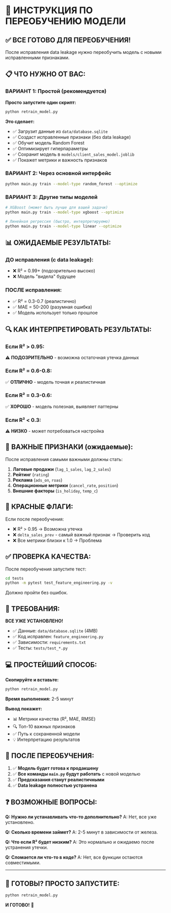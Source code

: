 # 🚀 ИНСТРУКЦИЯ ПО ПЕРЕОБУЧЕНИЮ МОДЕЛИ

## ✅ ВСЕ ГОТОВО ДЛЯ ПЕРЕОБУЧЕНИЯ!

После исправления data leakage нужно переобучить модель с новыми исправленными признаками.

## 📋 ЧТО НУЖНО ОТ ВАС:

### **ВАРИАНТ 1: Простой (рекомендуется)**

**Просто запустите один скрипт:**

```bash
python retrain_model.py
```

**Это сделает:**
- ✅ Загрузит данные из `data/database.sqlite`
- ✅ Создаст исправленные признаки (без data leakage)
- ✅ Обучит модель Random Forest
- ✅ Оптимизирует гиперпараметры
- ✅ Сохранит модель в `models/client_sales_model.joblib`
- ✅ Покажет метрики и важность признаков

### **ВАРИАНТ 2: Через основной интерфейс**

```bash
python main.py train --model-type random_forest --optimize
```

### **ВАРИАНТ 3: Другие типы моделей**

```bash
# XGBoost (может быть лучше для вашей задачи)
python main.py train --model-type xgboost --optimize

# Линейная регрессия (быстро, интерпретируемо)
python main.py train --model-type linear --optimize
```

## 📊 ОЖИДАЕМЫЕ РЕЗУЛЬТАТЫ:

### **ДО исправления (с data leakage):**
- ❌ R² = 0.99+ (подозрительно высоко)
- ❌ Модель "видела" будущее

### **ПОСЛЕ исправления:**
- ✅ R² = 0.3-0.7 (реалистично)
- ✅ MAE = 50-200 (разумная ошибка)
- ✅ Модель использует только прошлое

## 🔍 КАК ИНТЕРПРЕТИРОВАТЬ РЕЗУЛЬТАТЫ:

### **Если R² > 0.95:**
⚠️ **ПОДОЗРИТЕЛЬНО** - возможна остаточная утечка данных

### **Если R² = 0.6-0.8:**
✅ **ОТЛИЧНО** - модель точная и реалистичная

### **Если R² = 0.3-0.6:**
✅ **ХОРОШО** - модель полезная, выявляет паттерны

### **Если R² < 0.3:**
⚠️ **НИЗКО** - может потребоваться настройка

## 🎯 ВАЖНЫЕ ПРИЗНАКИ (ожидаемые):

После исправления самыми важными должны стать:
1. **Лаговые продажи** (`lag_1_sales`, `lag_2_sales`)
2. **Рейтинг** (`rating`)
3. **Реклама** (`ads_on`, `roas`)
4. **Операционные метрики** (`cancel_rate`, `position`)
5. **Внешние факторы** (`is_holiday`, `temp_c`)

## 🚨 КРАСНЫЕ ФЛАГИ:

Если после переобучения:
- ❌ R² > 0.95 → Возможна утечка
- ❌ `delta_sales_prev` - самый важный признак → Проверить код
- ❌ Все метрики близки к 1.0 → Проблема

## ✅ ПРОВЕРКА КАЧЕСТВА:

После переобучения запустите тест:
```bash
cd tests
python -m pytest test_feature_engineering.py -v
```

Должно пройти без ошибок.

## 🔧 ТРЕБОВАНИЯ:

**ВСЕ УЖЕ УСТАНОВЛЕНО!**
- ✅ Данные: `data/database.sqlite` (4MB)
- ✅ Код исправлен: `feature_engineering.py`
- ✅ Зависимости: `requirements.txt`
- ✅ Тесты: `tests/test_*.py`

## 💻 ПРОСТЕЙШИЙ СПОСОБ:

**Скопируйте и вставьте:**

```bash
python retrain_model.py
```

**Время выполнения:** 2-5 минут

**Вывод покажет:**
- 📊 Метрики качества (R², MAE, RMSE)
- 🔍 Топ-10 важных признаков
- ✅ Путь к сохраненной модели
- 💡 Интерпретацию результатов

## 🎉 ПОСЛЕ ПЕРЕОБУЧЕНИЯ:

1. ✅ **Модель будет готова к продакшену**
2. ✅ **Все команды `main.py` будут работать** с новой моделью
3. ✅ **Предсказания станут реалистичными**
4. ✅ **Data leakage полностью устранена**

## ❓ ВОЗМОЖНЫЕ ВОПРОСЫ:

**Q: Нужно ли устанавливать что-то дополнительно?**
A: Нет, все уже установлено.

**Q: Сколько времени займет?**
A: 2-5 минут в зависимости от железа.

**Q: Что если R² будет низким?**
A: Это нормально и ожидаемо после устранения утечки.

**Q: Сломается ли что-то в коде?**
A: Нет, все функции остаются совместимыми.

---

## 🚀 ГОТОВЫ? ПРОСТО ЗАПУСТИТЕ:

```bash
python retrain_model.py
```

**И ГОТОВО!** 🎉